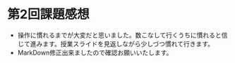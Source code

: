 # 第2回課題感想
- 操作に慣れるまでが大変だと思いました。数こなして行くうちに慣れると信じて進みます。授業スライドを見返しながら少しづつ慣れて行きます。
- MarkDown修正出来ましたので確認お願いいたします。
